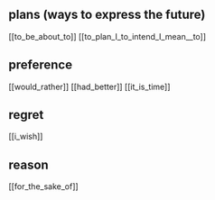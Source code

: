 ## plans (ways to express the future)
[[to_be_about_to]]
[[to_plan_I_to_intend_I_mean__to]]

## preference 
[[would_rather]]
[[had_better]]
[[it_is_time]]

## regret
[[i_wish]]
## reason
[[for_the_sake_of]]
